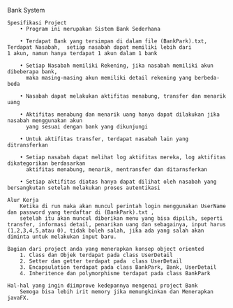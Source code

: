 Bank System

	Spesifikasi Project
		• Program ini merupakan Sistem Bank Sederhana
		
		• Terdapat Bank yang tersimpan di dalam file (BankPark).txt, Terdapat Nasabah, 	setiap nasabah dapat memiliki lebih dari 		    1 akun, namun hanya terdapat 1 akun dalam 1 bank
		
		• Setiap Nasabah memiliki Rekening, jika nasabah memiliki akun dibeberapa bank, 
		  maka masing-masing akun memiliki detail rekening yang berbeda-beda
		  
		• Nasabah dapat melakukan aktifitas menabung, transfer dan menarik uang
		
		• Aktifitas menabung dan menarik uang hanya dapat dilakukan jika nasabah menggunakan akun 
		  yang sesuai dengan bank yang dikunjungi
		
		• Untuk aktifitas transfer, terdapat nasabah lain yang ditransferkan
		
		• Setiap nasabah dapat melihat log aktifitas mereka, log aktifitas dikategorikan berdasarkan 
		  aktifitas menabung, menarik, mentransfer dan ditarnsferkan
		
		• Setiap aktifitas diatas hanya dapat dilihat oleh nasabah yang bersangkutan setelah melakukan proses autentikasi
		
	Alur Kerja
		Ketika di run maka akan muncul perintah login menggunakan UserName dan password yang terdaftar di (BankPark).txt ,
		setelah itu akan muncul diberikan menu yang bisa dipilih, seperti transfer, informasi detail, penarikan uang dan sebagainya, input harus (1,2,3,4,5,atau 0), tidak boleh salah, jika ada yang salah akan diminta untuk melakukan input baru.
		
	Bagian dari project anda yang menerapkan konsep object oriented
		1. Class dan Objek terdapat pada class UserDetail
		2. Setter dan getter terdapat pada  class UserDetail
		3. Encapsulation terdapat pada class BankPark, Bank, UserDetail
		4. Inheritence dan polymorphisme terdapat pada class BankPark

	Hal-hal yang ingin diimprove kedepannya mengenai project Bank 
		Semoga bisa lebih irit memory jika memungkinkan dan Menerapkan javaFX.
